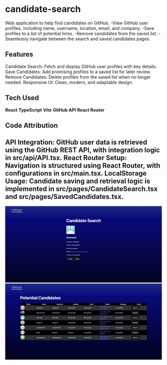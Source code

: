 # candidate-search
Web application to help find candidates on GitHub.
-View GitHub user profiles, including name, username, location, email, and company.
-Save profiles to a list of potential hires.
-Remove candidates from the saved list.
-Seamlessly navigate between the search and saved candidates pages.

## Features
Candidate Search: Fetch and display GitHub user profiles with key details.
Save Candidates: Add promising profiles to a saved list for later review.
Remove Candidates: Delete profiles from the saved list when no longer needed.
Responsive UI: Clean, modern, and adaptable design.

## Tech Used
**React**
**TypeScript**
**Vite**
**GitHub API**
**React Router**

## Code Attribution
API Integration: GitHub user data is retrieved using the GitHub REST API, with integration logic in src/api/API.tsx.
React Router Setup: Navigation is structured using React Router, with configurations in src/main.tsx.
LocalStorage Usage: Candidate saving and retrieval logic is implemented in src/pages/CandidateSearch.tsx and src/pages/SavedCandidates.tsx.
---------------------------------------------------------------------------------------------------------------------------------------------
![screenshot1](https://github.com/AjaxTheRoo/candidate-search/blob/main/assets/Capture1.JPG)
![screenshot2](https://github.com/AjaxTheRoo/candidate-search/blob/main/assets/Capture2.JPG)
